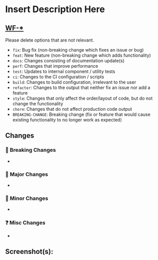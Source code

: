 # Insert Description Here

## [WF-\*](https://datacamp.atlassian.net/browse/WF-*)

Please delete options that are not relevant.

- `fix`: Bug fix (non-breaking change which fixes an issue or bug)
- `feat`: New feature (non-breaking change which adds functionality)
- `docs`: Changes consisting of documentation update(s)
- `perf`: Changes that improve performance
- `test`: Updates to internal component / utility tests
- `ci`: Changes to the CI configuration / scripts
- `build`: Changes to build configuration, irrelevant to the user
- `refactor`: Changes to the output that neither fix an issue nor add a feature
- `style`: Changes that only affect the order/layout of code, but do not change the functionality
- `chore`: Changes that do not affect production code output
- `BREAKING-CHANGE`: Breaking change (fix or feature that would cause existing functionality to no longer work as expected)

## Changes

### 🚨 Breaking Changes

-

### 🚀 Major Changes

-

### 🔧 Minor Changes

-

### ❓ Misc Changes

-

## Screenshot(s):
